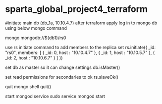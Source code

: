 # sparta_global_project4_terraform


#initiate main db (db_1a, 10.10.4.7)
after terraform apply log in to mongo db using below mongo command

mongo mongodb://${db1}/rs0

use rs initiate command to add members to the replica set
rs.initiate({ _id: "rs0", members: [ { _id: 0, host : "10.10.4.7" }, { _id: 1, host : "10.10.5.7" }, { _id: 2, host : "10.10.6.7" } ] })

set db as master so it can change settings
db.isMaster()

set read permissions for secondaries to ok
rs.slaveOk()

quit mongo shell
quit()

start mongod service
sudo service mongod start
